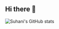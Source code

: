 ## Hi there 👋

<!--
**hardasin/hardasin** is a ✨ _special_ ✨ repository because its `README.md` (this file) appears on your GitHub profile.

Here are some ideas to get you started:

- 🔭 I’m currently working on ...
- 🌱 I’m currently learning ...
- 👯 I’m looking to collaborate on ...
- 🤔 I’m looking for help with ...
- 💬 Ask me about ...
- 📫 How to reach me: ...
- 😄 Pronouns: ...
- ⚡ Fun fact: ...
-->
![Suhani's GitHub stats](https://github-readme-stats.vercel.app/api?username=suhaanigurjar&include_all_commits=true&count_private=true&show=reviews,prs_merged,prs_merged_percentage&show_icons=true&rank_icon=github&hide_border=true&title_color=2B5BBD&icon_color=1124BB&text_color=A1A1A1&bg_color=0,000000,130F40)
